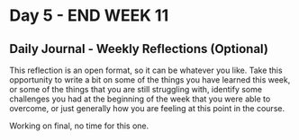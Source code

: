 # Day 5 - END WEEK 11


## Daily Journal - Weekly Reflections (Optional)

This reflection is an open format, so it can be whatever you like. Take this opportunity to write a bit on some of the things you have learned this week, or some of the things that you are still struggling with, identify some challenges you had at the beginning of the week that you were able to overcome, or just generally how you are feeling at this point in the course.

Working on final, no time for this one.
